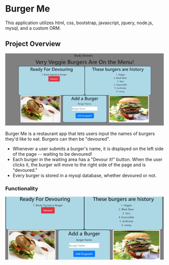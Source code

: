 # Burger Me
This application utilizes html, css, bootstrap, javascript, jquery, node.js, mysql, and a custom ORM.
## Project Overview
![Burger App](https://github.com/bshin19/burgerme/blob/master/public/assets/img/burgermain.PNG)

Burger Me is a restaurant app that lets users input the names of burgers they'd like to eat. Burgers can then be "devoured".
+ Whenever a user submits a burger's name, it is displayed on the left side of the page -- waiting to be devoured!
+ Each burger in the waiting area has a "Devour it!" button. When the user clicks it, the burger will move to the right side of the page and is "devoured."
+ Every burger is stored in a mysql database, whether devoured or not.

### Functionality
![Burger in Action](https://github.com/bshin19/burgerme/blob/master/public/assets/img/burgerfunc.gif)